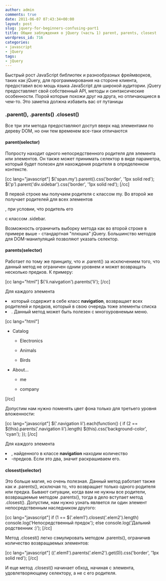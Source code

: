 ```yaml
---
author: admin
comments: true
date: 2011-06-07 07:43:34+00:00
layout: post
slug: jquery-for-beginners-confusing-part1
title: Общие заблуждения о jQuery (часть 1) parent, parents, closest
wordpress_id: 716
categories:
- javascript
- jQuery
tags:
- jQuery
---
```


Быстрый рост JavaScript библиотек и разнообразных фреймворков, таких как jQuery, для программирования на стороне клиента, предоставил всю мощь языка JavaScript для широкой аудитории. jQuery предоставляет свой собственный API, методы и синтаксические особенности. Порой которые похожи друг на друга, но отличающиеся в чем-то. Это заметка должна избавить вас от путаницы
<!-- more -->


###  .parent(), .parents() .closest()


Все три эти метода предоставляют доступ вверх над элементами по дереву DOM, но они тем временем все-таки отличаются



#### parent(selector)


Попросту находит одного непосредственного родителя для элемента или элементов. Он также может принимать селектор в виде параметра, который будет полезен для нахождения родителя в определенном контексте.

[cc lang="javascript"]
	$('span.my').parent().css('border', '1px solid red');
	$('p').parent('div.sidebar').css('border', '1px solid red');
[/cc]

В первой строке мы получаем родителя с классом my. Во второй же получает родителей для всех элементов <p>, при условии, что родитель его <div> с классом .sidebar.

Возможность ограничить выборку метода как во второй строке в примере выше - стандартная "плюшка" jQuery. Большинство методов для DOM-манипуляций позволяют указать селектор.




####  parents(selector)


Работает по тому же принципу, что и .parent() за исключением того, что данный метод не ограничен одним уровнем и может возвращать несколько предков. К примеру:

[cc lang="html"]
	$('li.naivgation').parents('li');
[/cc]

Для каждого элемента <li> который содержит в себе класс **navigation**, возвращает всех родителей и предков, который в свою очередь тоже элементы списка <li>. Данный метод может быть полезен с многоуровнемым меню.

[cc lang="html"]
	


		
  * Catalog
			
				
    * Electronics

				
    * Animals

				
    * Birds

			
		

		
  * About...
			
				
    * me

				
    * company

			
		

	
[/cc]

Допустим нам нужно поменять цвет фона только для третьего уровня вложенности:

[cc lang="javascript"]
	$('.navigation li').each(function() {
		if (2 == $(this).parents('.navigation li').length)
			$(this).css('background-color', 'cyan');
	});
[/cc]

Для каждого элемента <li>, найденного в классе **navigation** находим количество <li>-предков. Если это два, значит раскрашиваем его.



#### closest(selector)


Это больше магия, но очень полезная. Данный метод работает также как и .parents(), исключая то, что возвращает только одного родителя или предка. Бывают ситуации, когда вам не нужны все родители, возвращаемые методом .parents(), тогда в дело вступает метод .closest(). Допустим, нам нужно узнать явлвется ли один элемент непосредственным наследником другого:

[cc lang="javascript"]
	if (1 == $('.elem1').closest('.elem2').length)
		console.log('Непосредственный предок');
	else
		console.log('Дальний родственник :)');
[/cc]



Метод .closest() легко сэмулировать методом .parents(), ограничив количество возвращаемых элементов:


[cc lang="javascript"]
	$($('.elem1').parents('.elem2').get(0)).css('border', '1px solid red');
[/cc]

И еще метод .closest() начинает обход, начиная с элемента, удовлетворяющему селектору, а не с его родителя. 
